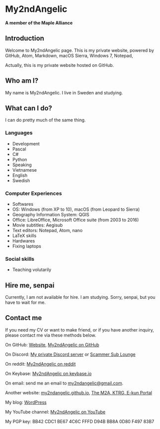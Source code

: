 # My2ndAngelic
**A member of the Maple Alliance**

## Introduction
Welcome to My2ndAngelic page. This is my private website, powered by GitHub, Atom, Markdown, macOS Sierra, Windows 7, Notepad,

Actually, this is my private website hosted on GitHub.

## Who am I?
My name is My2ndAngelic. I live in Sweden and studying.

## What can I do?
I can do pretty much of the same thing.

### Languages
- Development
 - Pascal
 - C#
 - Python
- Speaking
 - Vietnamese
 - English
 - Swedish

### Computer Experiences
- Softwares
 - OS: Windows (from XP to 10), macOS (from Leopard to Sierra)
 - Geography Information System: QGIS
 - Office: LibreOffice, Microsoft Office suite (from 2003 to 2016)
 - Movie subtitles: Aegisub
 - Text editors: Notepad, Atom, nano
 - LaTeX skills
- Hardwares
 - Fixing laptops

### Social skills
- Teaching volutarily

## Hire me, senpai
Currently, I am not available for hire. I am studying. Sorry, senpai, but you have to wait for me.

## Contact me
If you need my CV or want to make friend, or if you have another inquiry, please contact me via these methods below.

On GitHub: [Website](https://my2ndangelic.github.io), [My2ndAngelic on GitHub](https://github.com/My2ndAngelic)

On Discord: [My private Discord server](discord.me/My2ndAngelic) or [Scammer Sub Lounge](discord.me/ScammerSubLounge)

On reddit: [My2ndAngelic on reddit](reddit.com/u/My2ndAngelic)

On Keybase: [My2ndAngelic on keybase.io](https://keybase.io/my2ndangelic)

On email: send me an email to [my2ndangelic@gmail.com](my2ndangelic@gmail.com).

Another website: [my2ndangelic.github.io](https://my2ndangelic.github.io), [The M2A, KTRG, E-kun Portal](http://m2a-ktrgchan-ekun.wixsite.com/portal)

My blog: [WordPress](https://my2ndangelic.wordpress.com)

My YouTube channel: [My2ndAngelic on YouTube](https://youtube.com/My2ndAngelic)

My PGP key: BB42 CDC1 BE67 4C6C FFFD  D94B BB8A 0D80 F497 83B7
